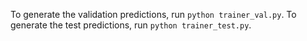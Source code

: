 To generate the validation predictions, run `python trainer_val.py`.
To generate the test predictions, run `python trainer_test.py`.
